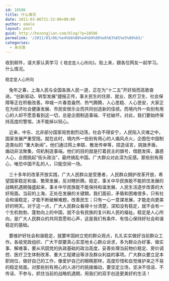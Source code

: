 ```yaml
---
id: 10586
title: 什么情况
date: 2011-03-06T21:33:00+00:00
author: omale
layout: post
guid: http://hezongjian.com/blog/?p=10586
permalink: '/2011/03/06/%e4%bb%80%e4%b9%88%e6%83%85%e5%86%b5/'
categories:
  - 未分类
---
```

<meta charset="utf-8" />
收到邮件，请大家认真学习《
<span class="Apple-style-span" style="border-collapse: collapse; color: rgb(32, 32, 32); font-family: 'Droid Sans', arial, sans-serif; font-size: 13px; ">稳定是人心所向</span>》。贴上来，跟各位网友一起学习。什么情况。

<meta charset="utf-8" />


<span class="Apple-style-span" style="border-collapse: collapse; color: rgb(32, 32, 32); font-family: 'Droid Sans', arial, sans-serif; font-size: 13px; ">稳定是人心所向</p> 

<p>
  &nbsp; &nbsp;兔年之春，上海人民与全国各族人民一道，正在为&ldquo;十二五&rdquo;<wbr>开好局而高歌奋进。&ldquo;创新驱动、转型发展&rdquo;捷报正传，<wbr>事关民生的住房、就业、医疗卫生、社会保障等正在积极改善。<wbr>申城一片春意盎然、热气腾腾，人心思稳、人心思安，<wbr>大家正在为经济社会健康发展、市民安居乐业而共同创造新的佳绩。<wbr>而境内外一些别有用心的人却不愿意看到这一切，<wbr>总是企图制造事端、干扰破坏。对此，我们要始终保持高度的警惕，<wbr>决不能掉以轻心。
</p>

<p>
  &nbsp; &nbsp;近来，中东、北非部分国家局势剧烈动荡，社会不得安宁，<wbr>人民陷入灾难之中，国家发展严重受阻。就在此时，<wbr>境内外一些别有用心的人煽风点火，企图在中国制造类似的 &ldquo;重大新闻&rdquo;。他们通过网上串联、散发传单等，捏造谣言，<wbr>挑拨矛盾，煽动非法聚集，伺机制造事端。<wbr>他们的目的就是打着民主的旗号，借题发挥，蛊惑人心，企图挑起&ldquo;<wbr>街头政治&rdquo;，最终搞乱中国。广大群众对此深为反感。<wbr>那些别有用心，唯恐中国不乱的人，只能空闹一场。
</p>

<p>
  &nbsp; &nbsp;三十多年的改革开放实践，广大人民群众是受惠者，<wbr>人民群众拥护改革开放，希望国家稳定和谐、繁荣发展，<wbr>反对瞎折腾。稳定，<wbr>事关中华民族能不能抓住发展的战略机遇期强盛起来，<wbr>事关中华民族能不能保持和谐发展、人民生活逐步改善的大好局面。<wbr>当前的上海，正处在发展的关键期，我们面前，矛盾和困难很多，<wbr>只有社会和谐稳定，才能不断破解难题，改善民生；<wbr>只有一心一意谋发展，才能走向更美好的明天。对于这一点，<wbr>广大人民群众看得十分清楚，深知没有稳定，<wbr>就不会有一个生机勃勃、蓬勃向上的中国，<wbr>就不会有民族的复兴和人民的福祉。稳定是人心所向，<wbr>是广大人民群众的共同意愿和心声，这是我们有条件、<wbr>有信心保持好社会和谐稳定的基础。
</p>

<p>
  &nbsp; &nbsp;要维护好社会和谐稳定，就要牢固树立党的群众观点，<wbr>扎扎实实做好当前群众工作。各级党政组织、<wbr>广大干部要真心实意地关心群众诉求，多为群众办好事、做实事、<wbr>解难事，要从巩固党的执政基础的政治高度，<wbr>妥善处理当前物价稳定、房价调控、医疗卫生体制改革、<wbr>重大工程建设等涉及群众利益的事项。广大群众要立足本职岗位，<wbr>做好自己的工作，像爱护自己的眼睛那样，<wbr>高度珍惜和自觉维护来之不易的稳定局面。<wbr>对那些别有用心的人进行的挑拨煽动，要坚定立场，坚决不信谣、<wbr>不传谣、不参与，抓住当前的战略机遇期，<wbr>用我们的双手创造更美好的生活！<br /> </wbr></wbr></wbr></wbr></wbr></wbr></wbr></wbr></wbr></wbr></wbr></wbr></wbr></wbr></wbr></wbr></wbr></wbr></wbr></wbr></wbr></wbr></wbr></wbr></wbr></wbr></wbr></wbr></wbr></wbr></wbr></wbr></wbr></wbr></wbr></span>
</p>